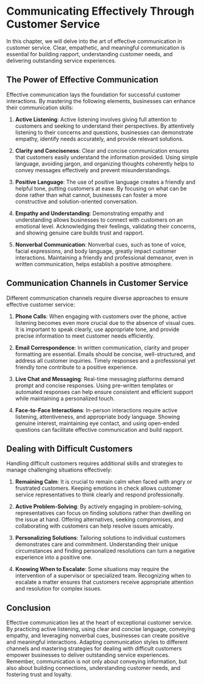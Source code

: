 Communicating Effectively Through Customer Service
=============================================================

In this chapter, we will delve into the art of effective communication in customer service. Clear, empathetic, and meaningful communication is essential for building rapport, understanding customer needs, and delivering outstanding service experiences.

The Power of Effective Communication
------------------------------------

Effective communication lays the foundation for successful customer interactions. By mastering the following elements, businesses can enhance their communication skills:

1. **Active Listening**: Active listening involves giving full attention to customers and seeking to understand their perspectives. By attentively listening to their concerns and questions, businesses can demonstrate empathy, identify needs accurately, and provide relevant solutions.

2. **Clarity and Conciseness**: Clear and concise communication ensures that customers easily understand the information provided. Using simple language, avoiding jargon, and organizing thoughts coherently helps to convey messages effectively and prevent misunderstandings.

3. **Positive Language**: The use of positive language creates a friendly and helpful tone, putting customers at ease. By focusing on what can be done rather than what cannot, businesses can foster a more constructive and solution-oriented conversation.

4. **Empathy and Understanding**: Demonstrating empathy and understanding allows businesses to connect with customers on an emotional level. Acknowledging their feelings, validating their concerns, and showing genuine care builds trust and rapport.

5. **Nonverbal Communication**: Nonverbal cues, such as tone of voice, facial expressions, and body language, greatly impact customer interactions. Maintaining a friendly and professional demeanor, even in written communication, helps establish a positive atmosphere.

Communication Channels in Customer Service
------------------------------------------

Different communication channels require diverse approaches to ensure effective customer service:

1. **Phone Calls**: When engaging with customers over the phone, active listening becomes even more crucial due to the absence of visual cues. It is important to speak clearly, use appropriate tone, and provide precise information to meet customer needs efficiently.

2. **Email Correspondence**: In written communication, clarity and proper formatting are essential. Emails should be concise, well-structured, and address all customer inquiries. Timely responses and a professional yet friendly tone contribute to a positive experience.

3. **Live Chat and Messaging**: Real-time messaging platforms demand prompt and concise responses. Using pre-written templates or automated responses can help ensure consistent and efficient support while maintaining a personalized touch.

4. **Face-to-Face Interactions**: In-person interactions require active listening, attentiveness, and appropriate body language. Showing genuine interest, maintaining eye contact, and using open-ended questions can facilitate effective communication and build rapport.

Dealing with Difficult Customers
--------------------------------

Handling difficult customers requires additional skills and strategies to manage challenging situations effectively:

1. **Remaining Calm**: It is crucial to remain calm when faced with angry or frustrated customers. Keeping emotions in check allows customer service representatives to think clearly and respond professionally.

2. **Active Problem-Solving**: By actively engaging in problem-solving, representatives can focus on finding solutions rather than dwelling on the issue at hand. Offering alternatives, seeking compromises, and collaborating with customers can help resolve issues amicably.

3. **Personalizing Solutions**: Tailoring solutions to individual customers demonstrates care and commitment. Understanding their unique circumstances and finding personalized resolutions can turn a negative experience into a positive one.

4. **Knowing When to Escalate**: Some situations may require the intervention of a supervisor or specialized team. Recognizing when to escalate a matter ensures that customers receive appropriate attention and resolution for complex issues.

Conclusion
----------

Effective communication lies at the heart of exceptional customer service. By practicing active listening, using clear and concise language, conveying empathy, and leveraging nonverbal cues, businesses can create positive and meaningful interactions. Adapting communication styles to different channels and mastering strategies for dealing with difficult customers empower businesses to deliver outstanding service experiences. Remember, communication is not only about conveying information, but also about building connections, understanding customer needs, and fostering trust and loyalty.
